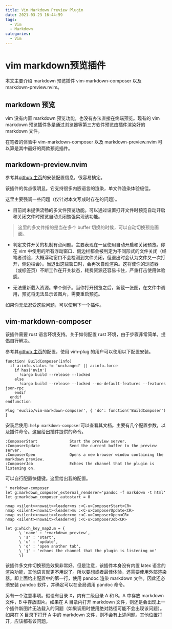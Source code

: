 ```yaml
---
title: Vim Markdown Preview Plugin
date: 2021-03-23 16:44:59
tags:
  - Vim
  - Markdown
categories:
  - Vim
---
```


# vim markdown预览插件

本文主要介绍 markdown 预览插件 vim-markdown-composer 以及 markdown-preview.nvim。

## markdown 预览

vim 没有内置 markdown 预览功能，也没有办法直接在终端预览。现有的 vim markdown 预览插件多是通过浏览器等第三方软件预览由插件渲染好的 markdown 文件。

在笔者的体验中 vim-markdown-composer 以及 markdown-preview.nvim 可以算是其中最好的两款预览插件。

## markdown-preview.nvim

参考其[github 主页](https://github.com/iamcco/markdown-preview.nvim)的安装配置信息，很容易搞定。

该插件的优点很明显。它支持很多内嵌语言的渲染，单文件渲染体验极佳。

这里主要强调一些问题（仅针对本文写成时存在的问题）。

- 目前尚未提供流畅的多文件预览功能。可以通过设置打开文件时预览自动开启和关闭文件时预览自动关闭勉强实现该功能。

> 这里的多文件指的是当在多个 buffer 切换的时候，可以自动切换预览画面。

- 判定文件开关的机制有点问题。主要表现在一旦使用自动开启和关闭预览。你在 vim 中使用的所有浮动窗口、侧边栏都会被判定为不同形式的文件关闭（经笔者试验，大概浮动窗口不会检测到文件关闭，但退出时会认为文件又一次打开，侧边栏会）。当退出这些窗口时，会再次自动渲染。这将使你的浏览器（或标签页）不断工作在开关状态，耗费资源还容易卡住，严重打击使用体验感。

- 无法重新载入资源。举个例子。当你打开预览之后，新截一张图，在文件中调用，预览将无法显示该图片，需要重启预览。

如果你无法忍受这些问题，可以使用下一个插件。

## vim-markdown-composer

该插件需要 rust 语言环境支持。关于如何配置 rust 环境，由于步骤非常简单，提倡自行解决。

参考其[github 主页](https://github.com/euclio/vim-markdown-composer)的配置，使用 vim-plug 的用户可以使用以下配置安装。

```vim
function! BuildComposer(info)
  if a:info.status != 'unchanged' || a:info.force
    if has('nvim')
      !cargo build --release --locked
    else
      !cargo build --release --locked --no-default-features --features json-rpc
    endif
  endif
endfunction

Plug 'euclio/vim-markdown-composer', { 'do': function('BuildComposer') }
```

安装后使用`:help markdown-composer`可以查看其文档。主要有几个配置参数，以及插件命令。这里给出插件提供的命令。

```
:ComposerStart              Start the preview server.
:ComposerUpdate             Send the current buffer to the preview server.
:ComposerOpen               Opens a new browser window containing the markdown preview.
:ComposerJob                Echoes the channel that the plugin is listening on.
```

可以自行配置快捷键。这里给出我的配置。

```vim
" markdown-composer
let g:markdown_composer_external_renderer='pandoc -f markdown -t html'
let g:markdown_composer_autostart = 0

nmap <silent><nowait><leader>ms :<C-u>ComposerStart<CR>
nmap <silent><nowait><leader>mu :<C-u>ComposerUpdate<CR>
nmap <silent><nowait><leader>mo :<C-u>ComposerOpen<CR>
nmap <silent><nowait><leader>mj :<C-u>ComposerJob<CR>

let g:which_key_map2.m = {
      \ 'name' : '+markdown_preview',
      \ 's' : 'start',
      \ 'u' : 'update',
      \ 'o' : 'open another tab',
      \ 'j' : 'echoes the channel that the plugin is listening on'
      \}
```

该插件多文件切换预览效果非常好。但是注意，该插件本身没有内置 latex 语言的渲染功能，其他语言就更不用说了。所以要想或者最佳体验，还需要使用外部渲染器。即上面给出配置中的第一行，使用 pandoc 渲染 markdown 文件。因此还必须安装 pandoc 软件，并确定可以在全局调用 pandoc 命令。

另有一个注意事项。假设有目录 X，内有二级目录 A 和 B。A 中存放 markdown 文件，B 中存放图片。如果在 A 目录内打开 markdown 文件，则还是会出现上一个插件新图片无法载入的问题（如果调用时使用绝对路径可能不会出现该问题）。如果在 X 目录下打开 A 中的 markdown 文件，则不会有上述问题。其他位置打开，应该都有该问题。

